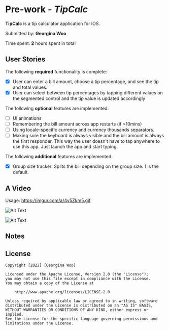 # Pre-work - *TipCalc*

**TipCalc** is a tip calculator application for iOS.

Submitted by: **Georgina Woo**

Time spent: **2** hours spent in total

## User Stories

The following **required** functionality is complete:

* [X] User can enter a bill amount, choose a tip percentage, and see the tip and total values.
* [X] User can select between tip percentages by tapping different values on the segmented control and the tip value is updated accordingly

The following **optional** features are implemented:

* [ ] UI animations
* [ ] Remembering the bill amount across app restarts (if <10mins)
* [ ] Using locale-specific currency and currency thousands separators.
* [ ] Making sure the keyboard is always visible and the bill amount is always the first responder. This way the user doesn't have to tap anywhere to use this app. Just launch the app and start typing.

The following **additional** features are implemented:

- [X] Group size tracker: Splits the bill depending on the group size. 1 is the default.

## A Video

Usage: https://imgur.com/a/4v5Zkm5.gif

![Alt Text](https://imgur.com/a/4v5Zkm5.gif)

![Alt Text](https://media.giphy.com/media/vFKqnCdLPNOKc/giphy.gif)

## Notes

## License

    Copyright [2022] [Georgina Woo]

    Licensed under the Apache License, Version 2.0 (the "License");
    you may not use this file except in compliance with the License.
    You may obtain a copy of the License at

        http://www.apache.org/licenses/LICENSE-2.0

    Unless required by applicable law or agreed to in writing, software
    distributed under the License is distributed on an "AS IS" BASIS,
    WITHOUT WARRANTIES OR CONDITIONS OF ANY KIND, either express or implied.
    See the License for the specific language governing permissions and
    limitations under the License.
